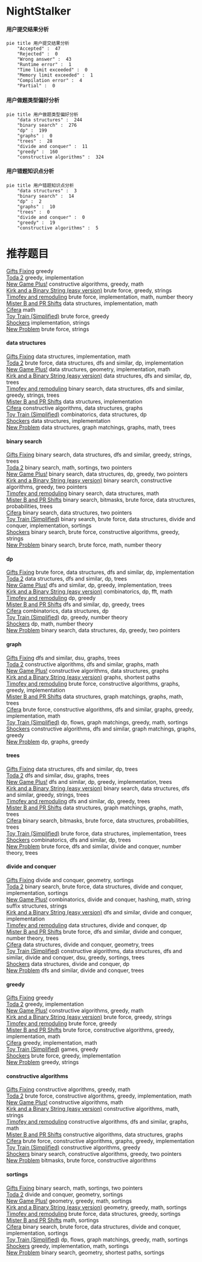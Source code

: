 # NightStalker
<!-- tabs:start -->
#### **用户提交结果分析**

```mermaid
pie title 用户提交结果分析
    "Accepted" :  47
    "Rejected" :  0
    "Wrong answer" :  43
    "Runtime error" :  1
    "Time limit exceeded" :  0
    "Memory limit exceeded" :  1
    "Compilation error" :  4
    "Partial" :  0
```
#### **用户做题类型偏好分析**

```mermaid
pie title 用户做题类型偏好分析
    "data structures" :  244
    "binary search" :  276
    "dp" :  199
    "graphs" :  0
    "trees" :  28
    "divide and conquer" :  11
    "greedy" :  160
    "constructive algorithms" :  324
```
#### **用户错题知识点分析**

```mermaid
pie title 用户错题知识点分析
    "data structures" :  3
    "binary search" :  14
    "dp" :  2
    "graphs" :  10
    "trees" :  0
    "divide and conquer" :  0
    "greedy" :  19
    "constructive algorithms" :  5
```
<!-- tabs:end -->
# 推荐题目
[Gifts Fixing](http://codeforces.com/problemset/problem/1399/B)		greedy		  
[Toda 2](http://codeforces.com/problemset/problem/730/A)		greedy,
                        implementation		  
[New Game Plus!](http://codeforces.com/problemset/problem/1415/E)		constructive algorithms,
                        greedy,
                        math		  
[Kirk and a Binary String (easy version)](http://codeforces.com/problemset/problem/1204/D1)		brute force,
                        greedy,
                        strings		  
[Timofey and remoduling](http://codeforces.com/problemset/problem/763/C)		brute force,
                        implementation,
                        math,
                        number theory		  
[Mister B and PR Shifts](https://codeforces.com/contest/820/problem/D)		data structures,
                        implementation,
                        math		  
[Cifera](http://codeforces.com/problemset/problem/114/A)		math		  
[Toy Train (Simplified)](http://codeforces.com/problemset/problem/1129/A1)		brute force,
                        greedy		  
[Shockers](http://codeforces.com/problemset/problem/906/A)		implementation,
                        strings		  
[New Problem](http://codeforces.com/problemset/problem/278/B)		brute force,
                        strings		  
<!-- tabs:start -->
#### **data structures**
[Gifts Fixing](https://codeforces.com/contest/820/problem/D)		data structures,
                        implementation,
                        math		  
[Toda 2](http://codeforces.com/problemset/problem/750/D)		brute force,
                        data structures,
                        dfs and similar,
                        dp,
                        implementation		  
[New Game Plus!](http://codeforces.com/problemset/problem/1163/C2)		data structures,
                        geometry,
                        implementation,
                        math		  
[Kirk and a Binary String (easy version)](http://codeforces.com/problemset/problem/494/D)		data structures,
                        dfs and similar,
                        dp,
                        trees		  
[Timofey and remoduling](http://codeforces.com/problemset/problem/722/D)		binary search,
                        data structures,
                        dfs and similar,
                        greedy,
                        strings,
                        trees		  
[Mister B and PR Shifts](http://codeforces.com/problemset/problem/274/E)		data structures,
                        implementation		  
[Cifera](http://codeforces.com/problemset/problem/1439/B)		constructive algorithms,
                        data structures,
                        graphs		  
[Toy Train (Simplified)](http://codeforces.com/problemset/problem/1383/E)		combinatorics,
                        data structures,
                        dp		  
[Shockers](http://codeforces.com/problemset/problem/1234/B2)		data structures,
                        implementation		  
[New Problem](http://codeforces.com/problemset/problem/1284/F)		data structures,
                        graph matchings,
                        graphs,
                        math,
                        trees		  
#### **binary search**
[Gifts Fixing](http://codeforces.com/problemset/problem/722/D)		binary search,
                        data structures,
                        dfs and similar,
                        greedy,
                        strings,
                        trees		  
[Toda 2](http://codeforces.com/problemset/problem/484/B)		binary search,
                        math,
                        sortings,
                        two pointers		  
[New Game Plus!](http://codeforces.com/problemset/problem/1492/C)		binary search,
                        data structures,
                        dp,
                        greedy,
                        two pointers		  
[Kirk and a Binary String (easy version)](http://codeforces.com/problemset/problem/1463/D)		binary search,
                        constructive algorithms,
                        greedy,
                        two pointers		  
[Timofey and remoduling](http://codeforces.com/problemset/problem/1490/G)		binary search,
                        data structures,
                        math		  
[Mister B and PR Shifts](http://codeforces.com/problemset/problem/1479/D)		binary search,
                        bitmasks,
                        brute force,
                        data structures,
                        probabilities,
                        trees		  
[Cifera](http://codeforces.com/problemset/problem/1436/E)		binary search,
                        data structures,
                        two pointers		  
[Toy Train (Simplified)](http://codeforces.com/problemset/problem/1461/D)		binary search,
                        brute force,
                        data structures,
                        divide and conquer,
                        implementation,
                        sortings		  
[Shockers](http://codeforces.com/problemset/problem/1493/C)		binary search,
                        brute force,
                        constructive algorithms,
                        greedy,
                        strings		  
[New Problem](http://codeforces.com/problemset/problem/1487/D)		binary search,
                        brute force,
                        math,
                        number theory		  
#### **dp**
[Gifts Fixing](http://codeforces.com/problemset/problem/750/D)		brute force,
                        data structures,
                        dfs and similar,
                        dp,
                        implementation		  
[Toda 2](http://codeforces.com/problemset/problem/494/D)		data structures,
                        dfs and similar,
                        dp,
                        trees		  
[New Game Plus!](http://codeforces.com/problemset/problem/765/E)		dfs and similar,
                        dp,
                        greedy,
                        implementation,
                        trees		  
[Kirk and a Binary String (easy version)](http://codeforces.com/problemset/problem/960/G)		combinatorics,
                        dp,
                        fft,
                        math		  
[Timofey and remoduling](http://codeforces.com/problemset/problem/717/B)		dp,
                        greedy		  
[Mister B and PR Shifts](http://codeforces.com/problemset/problem/274/B)		dfs and similar,
                        dp,
                        greedy,
                        trees		  
[Cifera](http://codeforces.com/problemset/problem/1383/E)		combinatorics,
                        data structures,
                        dp		  
[Toy Train (Simplified)](http://codeforces.com/problemset/problem/1005/D)		dp,
                        greedy,
                        number theory		  
[Shockers](http://codeforces.com/problemset/problem/1350/B)		dp,
                        math,
                        number theory		  
[New Problem](http://codeforces.com/problemset/problem/1492/C)		binary search,
                        data structures,
                        dp,
                        greedy,
                        two pointers		  
#### **graph**
[Gifts Fixing](http://codeforces.com/problemset/problem/870/E)		dfs and similar,
                        dsu,
                        graphs,
                        trees		  
[Toda 2](https://codeforces.com/contest/1104/problem/E)		constructive algorithms,
                        dfs and similar,
                        graphs,
                        math		  
[New Game Plus!](http://codeforces.com/problemset/problem/1439/B)		constructive algorithms,
                        data structures,
                        graphs		  
[Kirk and a Binary String (easy version)](http://codeforces.com/problemset/problem/666/B)		graphs,
                        shortest paths		  
[Timofey and remoduling](http://codeforces.com/problemset/problem/1481/D)		brute force,
                        constructive algorithms,
                        graphs,
                        greedy,
                        implementation		  
[Mister B and PR Shifts](http://codeforces.com/problemset/problem/1284/F)		data structures,
                        graph matchings,
                        graphs,
                        math,
                        trees		  
[Cifera](http://codeforces.com/problemset/problem/1487/C)		brute force,
                        constructive algorithms,
                        dfs and similar,
                        graphs,
                        greedy,
                        implementation,
                        math		  
[Toy Train (Simplified)](http://codeforces.com/problemset/problem/1437/C)		dp,
                        flows,
                        graph matchings,
                        greedy,
                        math,
                        sortings		  
[Shockers](http://codeforces.com/problemset/problem/1470/D)		constructive algorithms,
                        dfs and similar,
                        graph matchings,
                        graphs,
                        greedy		  
[New Problem](http://codeforces.com/problemset/problem/1476/C)		dp,
                        graphs,
                        greedy		  
#### **trees**
[Gifts Fixing](http://codeforces.com/problemset/problem/494/D)		data structures,
                        dfs and similar,
                        dp,
                        trees		  
[Toda 2](http://codeforces.com/problemset/problem/870/E)		dfs and similar,
                        dsu,
                        graphs,
                        trees		  
[New Game Plus!](http://codeforces.com/problemset/problem/765/E)		dfs and similar,
                        dp,
                        greedy,
                        implementation,
                        trees		  
[Kirk and a Binary String (easy version)](http://codeforces.com/problemset/problem/722/D)		binary search,
                        data structures,
                        dfs and similar,
                        greedy,
                        strings,
                        trees		  
[Timofey and remoduling](http://codeforces.com/problemset/problem/274/B)		dfs and similar,
                        dp,
                        greedy,
                        trees		  
[Mister B and PR Shifts](http://codeforces.com/problemset/problem/1284/F)		data structures,
                        graph matchings,
                        graphs,
                        math,
                        trees		  
[Cifera](http://codeforces.com/problemset/problem/1479/D)		binary search,
                        bitmasks,
                        brute force,
                        data structures,
                        probabilities,
                        trees		  
[Toy Train (Simplified)](http://codeforces.com/problemset/problem/1511/C)		brute force,
                        data structures,
                        implementation,
                        trees		  
[Shockers](http://codeforces.com/problemset/problem/1499/F)		combinatorics,
                        dfs and similar,
                        dp,
                        trees		  
[New Problem](http://codeforces.com/problemset/problem/1491/E)		brute force,
                        dfs and similar,
                        divide and conquer,
                        number theory,
                        trees		  
#### **divide and conquer**
[Gifts Fixing](http://codeforces.com/problemset/problem/120/J)		divide and conquer,
                        geometry,
                        sortings		  
[Toda 2](http://codeforces.com/problemset/problem/1461/D)		binary search,
                        brute force,
                        data structures,
                        divide and conquer,
                        implementation,
                        sortings		  
[New Game Plus!](http://codeforces.com/problemset/problem/1466/G)		combinatorics,
                        divide and conquer,
                        hashing,
                        math,
                        string suffix structures,
                        strings		  
[Kirk and a Binary String (easy version)](http://codeforces.com/problemset/problem/1490/D)		dfs and similar,
                        divide and conquer,
                        implementation		  
[Timofey and remoduling](https://codeforces.com/contest/1483/problem/C)		data structures,
                        divide and conquer,
                        dp		  
[Mister B and PR Shifts](http://codeforces.com/problemset/problem/1491/E)		brute force,
                        dfs and similar,
                        divide and conquer,
                        number theory,
                        trees		  
[Cifera](http://codeforces.com/problemset/problem/1303/G)		data structures,
                        divide and conquer,
                        geometry,
                        trees		  
[Toy Train (Simplified)](http://codeforces.com/problemset/problem/1494/D)		constructive algorithms,
                        data structures,
                        dfs and similar,
                        divide and conquer,
                        dsu,
                        greedy,
                        sortings,
                        trees		  
[Shockers](http://codeforces.com/problemset/problem/1482/E)		data structures,
                        divide and conquer,
                        dp		  
[New Problem](http://codeforces.com/problemset/problem/566/C)		dfs and similar,
                        divide and conquer,
                        trees		  
#### **greedy**
[Gifts Fixing](http://codeforces.com/problemset/problem/1399/B)		greedy		  
[Toda 2](http://codeforces.com/problemset/problem/730/A)		greedy,
                        implementation		  
[New Game Plus!](http://codeforces.com/problemset/problem/1415/E)		constructive algorithms,
                        greedy,
                        math		  
[Kirk and a Binary String (easy version)](http://codeforces.com/problemset/problem/1204/D1)		brute force,
                        greedy,
                        strings		  
[Timofey and remoduling](http://codeforces.com/problemset/problem/1129/A1)		brute force,
                        greedy		  
[Mister B and PR Shifts](http://codeforces.com/problemset/problem/1419/B)		brute force,
                        constructive algorithms,
                        greedy,
                        implementation,
                        math		  
[Cifera](http://codeforces.com/problemset/problem/746/E)		greedy,
                        implementation,
                        math		  
[Toy Train (Simplified)](http://codeforces.com/problemset/problem/819/A)		games,
                        greedy		  
[Shockers](http://codeforces.com/problemset/problem/1249/C1)		brute force,
                        greedy,
                        implementation		  
[New Problem](https://codeforces.com/contest/1298/problem/C)		greedy,
                        strings		  
#### **constructive algorithms**
[Gifts Fixing](http://codeforces.com/problemset/problem/1415/E)		constructive algorithms,
                        greedy,
                        math		  
[Toda 2](http://codeforces.com/problemset/problem/1419/B)		brute force,
                        constructive algorithms,
                        greedy,
                        implementation,
                        math		  
[New Game Plus!](http://codeforces.com/problemset/problem/894/C)		constructive algorithms,
                        math		  
[Kirk and a Binary String (easy version)](https://codeforces.com/contest/1159/problem/D)		constructive algorithms,
                        math,
                        strings		  
[Timofey and remoduling](https://codeforces.com/contest/1104/problem/E)		constructive algorithms,
                        dfs and similar,
                        graphs,
                        math		  
[Mister B and PR Shifts](http://codeforces.com/problemset/problem/1439/B)		constructive algorithms,
                        data structures,
                        graphs		  
[Cifera](http://codeforces.com/problemset/problem/1481/D)		brute force,
                        constructive algorithms,
                        graphs,
                        greedy,
                        implementation		  
[Toy Train (Simplified)](http://codeforces.com/problemset/problem/1493/A)		constructive algorithms,
                        greedy		  
[Shockers](http://codeforces.com/problemset/problem/1463/D)		binary search,
                        constructive algorithms,
                        greedy,
                        two pointers		  
[New Problem](https://codeforces.com/contest/1456/problem/B)		bitmasks,
                        brute force,
                        constructive algorithms		  
#### **sortings**
[Gifts Fixing](http://codeforces.com/problemset/problem/484/B)		binary search,
                        math,
                        sortings,
                        two pointers		  
[Toda 2](http://codeforces.com/problemset/problem/120/J)		divide and conquer,
                        geometry,
                        sortings		  
[New Game Plus!](https://codeforces.com/contest/1496/problem/C)		geometry,
                        greedy,
                        math,
                        sortings		  
[Kirk and a Binary String (easy version)](http://codeforces.com/problemset/problem/1495/A)		geometry,
                        greedy,
                        math,
                        sortings		  
[Timofey and remoduling](http://codeforces.com/problemset/problem/1497/A)		brute force,
                        data structures,
                        greedy,
                        sortings		  
[Mister B and PR Shifts](http://codeforces.com/problemset/problem/1427/A)		math,
                        sortings		  
[Cifera](http://codeforces.com/problemset/problem/1461/D)		binary search,
                        brute force,
                        data structures,
                        divide and conquer,
                        implementation,
                        sortings		  
[Toy Train (Simplified)](http://codeforces.com/problemset/problem/1437/C)		dp,
                        flows,
                        graph matchings,
                        greedy,
                        math,
                        sortings		  
[Shockers](http://codeforces.com/problemset/problem/1473/A)		greedy,
                        implementation,
                        math,
                        sortings		  
[New Problem](http://codeforces.com/problemset/problem/1486/B)		binary search,
                        geometry,
                        shortest paths,
                        sortings		  
<!-- tabs:end -->
